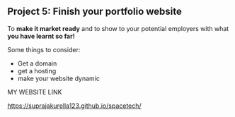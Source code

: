 ## Project 5: Finish your portfolio website

To **make it market ready** and to show to your potential employers with what **you have learnt so far!**

Some things to consider:
* Get a domain
* get a hosting
* make your website dynamic


MY WEBSITE LINK

https://suprajakurella123.github.io/spacetech/

